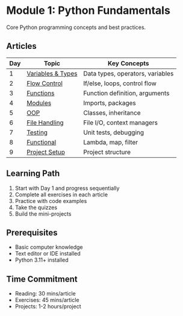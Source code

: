 # Module 1: Python Fundamentals

Core Python programming concepts and best practices.

## Articles

| Day | Topic | Key Concepts |
|-----|-------|-------------|
| 1 | [Variables & Types](01-Python-Basics-Variables-Types-Operators.md) | Data types, operators, variables |
| 2 | [Flow Control](02-Python-Flow-Control-Loops-Conditions.md) | If/else, loops, control flow |
| 3 | [Functions](03-Python-Functions-Modular-Programming.md) | Function definition, arguments |
| 4 | [Modules](04-Python-Modules-Packages.md) | Imports, packages |
| 5 | [OOP](05-Python-OOP.md) | Classes, inheritance |
| 6 | [File Handling](06-Python-File-Handling.md) | File I/O, context managers |
| 7 | [Testing](07-Python-Testing-Debugging.md) | Unit tests, debugging |
| 8 | [Functional](08-Python-Functional-Programming.md) | Lambda, map, filter |
| 9 | [Project Setup](09-Python-Project-Setup.md) | Project structure |

## Learning Path
1. Start with Day 1 and progress sequentially
2. Complete all exercises in each article
3. Practice with code examples
4. Take the quizzes
5. Build the mini-projects

## Prerequisites
- Basic computer knowledge
- Text editor or IDE installed
- Python 3.11+ installed

## Time Commitment
- Reading: 30 mins/article
- Exercises: 45 mins/article
- Projects: 1-2 hours/project

